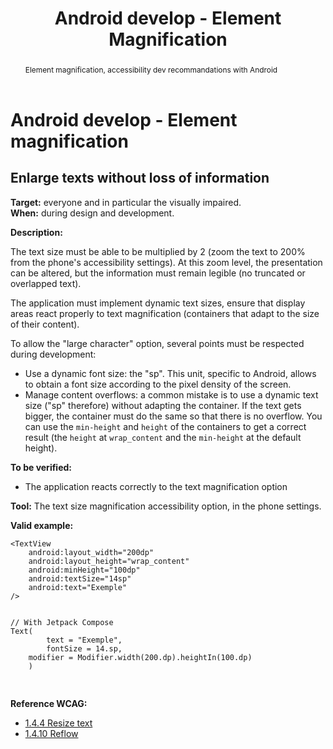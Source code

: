 ﻿---
title: "Android develop - Element Magnification"
abstract: "Element magnification, accessibility dev recommandations with Android"
---

# Android develop - Element magnification

## Enlarge texts without loss of information

**Target:** everyone and in particular the visually impaired.  
**When:** during design and development.

**Description:** 

The text size must be able to be multiplied by 2 (zoom the text to 200% from the phone's accessibility settings). At this zoom level, the presentation can be altered, but the information must remain legible (no truncated or overlapped text).

The application must implement dynamic text sizes, ensure that display areas react properly to text magnification (containers that adapt to the size of their content).
  
To allow the "large character" option, several points must be respected during development:
- Use a dynamic font size: the "sp". This unit, specific to Android, allows to obtain a font size according to the pixel density of the screen.  
- Manage content overflows: a common mistake is to use a dynamic text size ("sp" therefore) without adapting the container. If the text gets bigger, the container must do the same so that there is no overflow. You can use the `min-height` and `height` of the containers to get a correct result (the `height` at `wrap_content` and the `min-height` at the default height).


**To be verified:**

- The application reacts correctly to the text magnification option

**Tool:**
The text size magnification accessibility option, in the phone settings.

**Valid example:** 

<pre><code class="xml">&lt;TextView
    android:layout_width="200dp"
    android:layout_height="wrap_content"
    android:minHeight="100dp"
    android:textSize="14sp"
    android:text="Exemple"
&#47;&gt;</code></pre>

<pre>
<code class="kotlin">
// With Jetpack Compose
Text(
        text = "Exemple",
        fontSize = 14.sp,
	modifier = Modifier.width(200.dp).heightIn(100.dp)
    )

</code>
</pre>

**Reference <abbr>WCAG</abbr>:**  
- <a lang="en" href="https://www.w3.org/TR/WCAG22/#resize-text">1.4.4 Resize text</a>
- <a lang="en" href="https://www.w3.org/TR/WCAG22/#reflow">1.4.10 Reflow</a>
